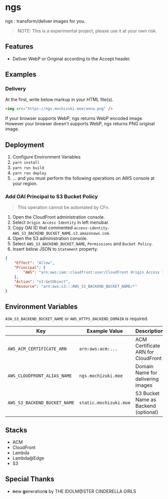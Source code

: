 # ngs

ngs : transform/deliver images for you.

> NOTE: This is a experimental project, please use it at your own risk.


## Features

* Deliver WebP or Original according to the Accept header.


## Examples

### Delivery

At the first, write below markup in your HTML file(s).

```html
<img src="https://ngs.mochizuki.moe/anna.png" />
```

If your browser supports WebP, ngs returns WebP encoded image.  
However your browser doesn't supports WebP, ngs returns PNG original image.


## Deployment

1. Configure Environment Variables
2. `yarn install`
3. `yarn run build`
4. `yarn run deploy`
5. ... and you must perform the following operations on AWS console at your region.


### Add OAI Principal to S3 Bucket Policy

> This operation cannot be automated by CFn.

1. Open the CloudFront administration console.
2. Select `Origin Access Identity` in left menubar.
3. Copy OAI ID that commented `access-identity-AWS_S3_BACKEND_BUCKET_NAME.s3.amazonaws.com`.
4. Open the S3 administration console.
5. Select `AWS_S3_BACKEND_BUCKET_NAME`, `Permissions` and `Bucket Policy`.
6. Insert below JSON to `Statement` property.

```json
{
    "Effect": "Allow",
    "Principal": {
        "AWS": "arn:aws:iam::cloudfront:user/CloudFront Origin Access Identity YOUR_COPIED_OAI_ID"
    },
    "Action": "s3:GetObject",
    "Resource": "arn:aws:s3:::AWS_S3_BACKEND_BUCKET_NAME/*"
}
```


## Environment Variables

`ASW_S3_BACKEND_BUCKET_NAME` or `AWS_HTTPS_BACKEND_DOMAIN` is required.

| Key                          | Example Value          | Description                             |
| ---------------------------- | ---------------------- | --------------------------------------- |
| `AWS_ACM_CERTIFICATE_ARN`    | `arn:aws:acm:...`      | ACM Certificate ARN for CloudFront      |
| `AWS_CLOUDFRONT_ALIAS_NAME`  | `ngs.mochizuki.moe`    | Domain Name for delivering images       |
| `AWS_S3_BACKEND_BUCKET_NAME` | `static.mochizuki.moe` | S3 Bucket Name as Backend (optional)    |


## Stacks

* ACM
* CloudFront
* Lambda
* Lambda@Edge
* S3


## Special Thanks

* **n**ew **g**eneration**s** by THE IDOLM@STER CINDERELLA GIRLS


